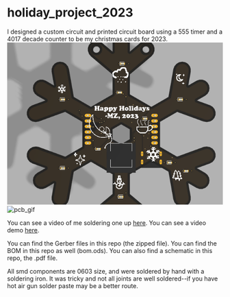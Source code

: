 # holiday_project_2023

I designed a custom circuit and printed circuit board using a 555 timer and a 4017 decade counter to be my christmas cards for 2023.  
![pcb_render](render_pcb_snowflakev62.png)  
![pcb_gif](holiday_proj_2023.gif) 

You can see a video of me soldering one up [here](https://youtu.be/d3nHeJJm5tU). You can see a video demo [here](https://youtube.com/shorts/a9nkGe3neN0?feature=share).

You can find the Gerber files in this repo (the zipped file). You can find the BOM in this repo as well (bom.ods). You can also find a schematic in this repo, the .pdf file.  

All smd components are 0603 size, and were soldered by hand with a soldering iron. It was tricky and not all joints are well soldered--if you have hot air gun solder paste may be a better route.  
